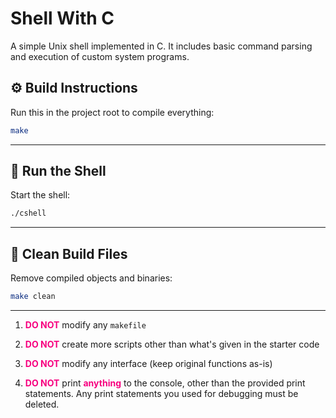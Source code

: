 # Shell With C

A simple Unix shell implemented in C. It includes basic command parsing and execution of custom system programs.

## ⚙️ Build Instructions

Run this in the project root to compile everything:

```bash
make
````

---

## 🚀 Run the Shell

Start the shell:

```bash
./cshell
```

---

## 🧹 Clean Build Files

Remove compiled objects and binaries:

```bash
make clean
```

---

1. <span style="color:#f7007f;"><b>DO NOT</b></span> modify any `makefile`

2. <span style="color:#f7007f;"><b>DO NOT</b></span> create more scripts other than what's given in the starter code
3. <span style="color:#f7007f;"><b>DO NOT</b></span> modify any interface (keep original functions as-is)
4. <span style="color:#f7007f;"><b>DO NOT</b></span> print <span style="color:#f7007f;"><b>anything</b></span> to the console, other than the provided print statements. Any print statements you used for debugging must be deleted.
